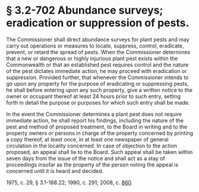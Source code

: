 # § 3.2-702 Abundance surveys; eradication or suppression of pests.

<p>The Commissioner shall direct abundance surveys for plant pests and may carry out operations or measures to locate, suppress, control, eradicate, prevent, or retard the spread of pests. When the Commissioner determines that a new or dangerous or highly injurious plant pest exists within the Commonwealth or that an established pest requires control and the nature of the pest dictates immediate action, he may proceed with eradication or suppression. Provided further, that whenever the Commissioner intends to go upon any property for the purpose of eradicating or suppressing pests, he shall before entering upon any such property, give a written notice to the owner or occupant thereof at least 24 hours prior to such entry, setting forth in detail the purpose or purposes for which such entry shall be made.</p><p>In the event the Commissioner determines a plant pest does not require immediate action, he shall report his findings, including the nature of the pest and method of proposed treatment, to the Board in writing and to the property owners or persons in charge of the property concerned by printing a copy thereof, at least once, in at least one newspaper of general circulation in the locality concerned. In case of objection to the action proposed, an appeal shall lie to the Board. Such appeal shall be taken within seven days from the issue of the notice and shall act as a stay of proceedings insofar as the property of the person noting the appeal is concerned until it is heard and decided.</p><p>1975, c. 29, § 3.1-188.22; 1980, c. 291; 2008, c. <a href='http://lis.virginia.gov/cgi-bin/legp604.exe?081+ful+CHAP0860'>860</a>.</p>